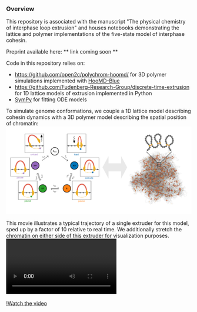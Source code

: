 ### Overview ###

This repository is associated with the manuscript "The physical chemistry of interphase loop extrusion" and houses notebooks demonstrating the lattice and polymer implementations of the five-state model of interphase cohesin.


Preprint available here: ** link coming soon **



Code in this repository relies on:
- https://github.com/open2c/polychrom-hoomd/ for 3D polymer simulations implemented with [HooMD-Blue](https://github.com/glotzerlab/hoomd-blue)
- https://github.com/Fudenberg-Research-Group/discrete-time-extrusion for 1D lattice models of extrusion implemented in Python
- [SymPy](https://www.sympy.org/en/index.html) for fitting ODE models

To simulate genome conformations, we couple a 1D lattice model describing cohesin dynamics with a 3D polymer model describing the spatial position of chromatin:
![Model](./figures/five-state-polymer.png?raw=true)



This movie illustrates a typical trajectory of a single extruder for this model, sped up by a factor of 10 relative to real time. We additionally stretch the chromatin on either side of this extruder for visualization purposes.
![Video](./figures/anim_loop.mp4?raw=true)

[!Watch the video](
https://github.com/user-attachments/assets/65a29f6a-0121-4df8-8bdd-8af74e4004c9
)





